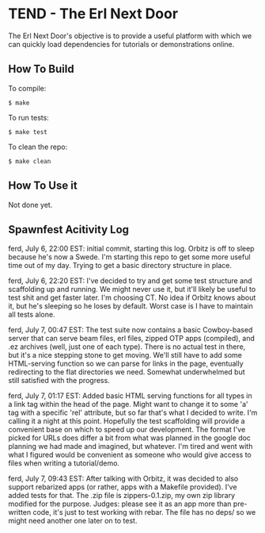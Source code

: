 TEND - The Erl Next Door
========================

The Erl Next Door's objective is to  provide a useful platform with which we can quickly load dependencies for tutorials or demonstrations online.

How To Build
------------

To compile:

    $ make

To run tests:

    $ make test

To clean the repo:

    $ make clean

How To Use it
-------------

Not done yet.

Spawnfest Acitivity Log
-----------------------

ferd, July 6, 22:00 EST: initial commit, starting this log. Orbitz is off to sleep because he's now a Swede. I'm starting this repo to get some more useful time out of my day. Trying to get a basic directory structure in place.

ferd, July 6, 22:20 EST: I've decided to try and get some test structure and scaffolding up and running. We might never use it, but it'll likely be useful to test shit and get faster later. I'm choosing CT. No idea if Orbitz knows about it, but he's sleeping so he loses by default. Worst case is I have to maintain all tests alone.

ferd, July 7, 00:47 EST: The test suite now contains a basic Cowboy-based server that can serve beam files, erl files, zipped OTP apps (compiled), and .ez archives (well, just one of each type). There is no actual test in there, but it's a nice stepping stone to get moving. We'll still have to add some HTML-serving function so we can parse for links in the page, eventually redirecting to the flat directories we need. Somewhat underwhelmed but still satisfied with the progress. 

ferd, July 7, 01:17 EST: Added basic HTML serving functions for all types in a link tag within the head of the page. Might want to change it to some 'a' tag with a specific 'rel' attribute, but so far that's what I decided to write. I'm calling it a night at this point. Hopefully the test scaffolding will provide a convenient base on which to speed up our development. The format I've picked for URLs does differ a bit from what was planned in the google doc planning we had made and imagined, but whatever. I'm tired and went with what I figured would be convenient as someone who would give access to files when writing a tutorial/demo.

ferd, July 7, 09:43 EST: After talking with Orbitz, it was decided to also support rebarized apps (or rather, apps with a Makefile provided). I've added tests for that. The .zip file is zippers-0.1.zip, my own zip library modified for the purpose. Judges: please see it as an app more than pre-written code, it's just to test working with rebar.  The file has no deps/ so we might need another one later on to test.
